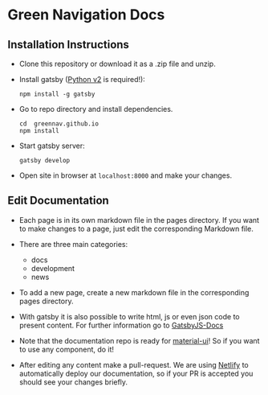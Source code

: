 # Green Navigation Docs

## Installation Instructions

- Clone this repository or download it as a .zip file and unzip.
- Install gatsby ([Python v2](https://www.python.org/) is required!):

  ```shell
  npm install -g gatsby
  ```

- Go to repo directory and install dependencies.

  ```shell
  cd  greennav.github.io
  npm install
  ```

- Start gatsby server:

  ```shell
  gatsby develop
  ```

- Open site in browser at `localhost:8000` and make your changes.

## Edit Documentation

- Each page is in its own markdown file in the pages directory. If you want to make changes to a page, just edit the corresponding Markdown file.
- There are three main categories:

  - docs
  - development
  - news

- To add a new page, create a new markdown file in the corresponding pages directory.

- With gatsby it is also possible to write html, js or even json code to present content. For further information go to [GatsbyJS-Docs](https://github.com/gatsbyjs/gatsby)

- Note that the documentation repo is ready for [material-ui](http://www.material-ui.com/#/)! So if you want to use any component, do it!

- After editing any content make a pull-request. We are using [Netlify](https://www.netlify.com/) to automatically deploy our documentation, so if your PR is accepted you should see your changes briefly.
